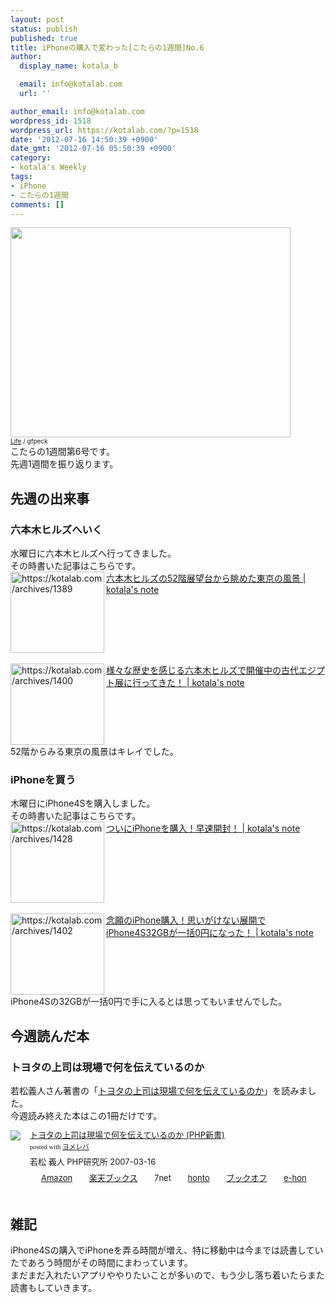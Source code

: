 ```yaml
---
layout: post
status: publish
published: true
title: iPhoneの購入で変わった[こたらの1週間]No.6
author:
  display_name: kotala_b

  email: info@kotalab.com
  url: ''

author_email: info@kotalab.com
wordpress_id: 1518
wordpress_url: https://kotalab.com/?p=1518
date: '2012-07-16 14:50:39 +0900'
date_gmt: '2012-07-16 05:50:39 +0900'
category:
- kotala's Weekly
tags:
- iPhone
- こたらの1週間
comments: []
---
```

<p><a href="https://kotalab.com/wp-content/uploads/weekly_120703.jpg" target="_blank"><img src="https://kotalab.com/wp-content/uploads/weekly_120703.jpg" alt="" title="weekly_120703" width="448" height="336" class="alignnone size-full wp-image-1221" /></a><br /><span style="font-size:10px;"><a href="https://www.flickr.com/photos/wespeck/4574733303/" target="_blank">Life</a> / gfpeck</span><br />
こたらの1週間第6号です。<br />
先週1週間を振り返ります。<br />
</p>
<!--more-->
<h2>先週の出来事</h2>
<h3>六本木ヒルズへいく</h3>
<p>水曜日に六本木ヒルズへ行ってきました。<br />
その時書いた記事はこちらです。<br />
<a href="https://kotalab.com/roppongihills-52f" target="_blank"><img title="六本木ヒルズの52階展望台から眺めた東京の風景 | kotala's note" src="https://capture.heartrails.com/150x130?https://kotalab.com/roppongihills-52f" alt="https://kotalab.com/archives/1389" width="150" height="130" align="left" /></a><a href="https://kotalab.com/roppongihills-52f" title="六本木ヒルズの52階展望台から眺めた東京の風景" target="_blank">六本木ヒルズの52階展望台から眺めた東京の風景 | kotala's note</a><br style="clear:both;" /><br />
<a href="https://kotalab.com/roppongihills-egypt" target="_blank"><img title="様々な歴史を感じる六本木ヒルズで開催中の古代エジプト展に行ってきた！ | kotala's note" src="https://capture.heartrails.com/150x130/1342416612704?https://kotalab.com/roppongihills-egypt" alt="https://kotalab.com/archives/1400" width="150" height="130" align="left" /></a><a href="https://kotalab.com/roppongihills-egypt" title="様々な歴史を感じる六本木ヒルズで開催中の古代エジプト展に行ってきた！" target="_blank">様々な歴史を感じる六本木ヒルズで開催中の古代エジプト展に行ってきた！ | kotala's note</a><br style="clear:both;" />52階からみる東京の風景はキレイでした。</p>
<h3>iPhoneを買う</h3>
<p>木曜日にiPhone4Sを購入しました。<br />
その時書いた記事はこちらです。<br />
<a href="https://kotalab.com/iphone-buy" target="_blank"><img title="ついにiPhoneを購入！早速開封！ | kotala's note" src="https://capture.heartrails.com/150x130/1342416909414?https://kotalab.com/iphone-buy" alt="https://kotalab.com/archives/1428" width="150" height="130" align="left" /></a><a href="https://kotalab.com/iphone-buy" title="ついにiPhoneを購入！早速開封！" target="_blank">ついにiPhoneを購入！早速開封！ | kotala's note</a><br style="clear:both;" /><br />
<a href="https://kotalab.com/iphone4s32gb-0yen" target="_blank"><img title="念願のiPhone購入！思いがけない展開でiPhone4S32GBが一括0円になった！ | kotala's note" src="https://capture.heartrails.com/150x130?https://kotalab.com/https://kotalab.com/iphone4s32gb-0yen" alt="https://kotalab.com/archives/1402" width="150" height="130" align="left" /></a><a href="https://kotalab.com/iphone4s32gb-0yen" title="念願のiPhone購入！思いがけない展開でiPhone4S32GBが一括0円になった！" target="_blank">念願のiPhone購入！思いがけない展開でiPhone4S32GBが一括0円になった！ | kotala's note</a><br style="clear:both;" />iPhone4Sの32GBが一括0円で手に入るとは思ってもいませんでした。</p>
<h2>今週読んだ本</h2>
<h3>トヨタの上司は現場で何を伝えているのか</h3>
<p>若松義人さん著書の「<a href="https://www.amazon.co.jp/exec/obidos/asin/4569690645/same-22/" rel="nofollow" name="booklink" target="_blank">トヨタの上司は現場で何を伝えているのか</a>」を読みました。<br />
今週読み終えた本はこの1冊だけです。</p>
<div class="booklink-box" style="text-align:left;padding-bottom:20px;font-size:small;/zoom: 1;overflow: hidden;">
<div class="booklink-image" style="float:left;margin:0 15px 10px 0;"><a href="https://www.amazon.co.jp/exec/obidos/asin/4569690645/same-22/" name="booklink" rel="nofollow" target="_blank"><img src="https://images-fe.ssl-images-amazon.com/images/I/51qdjSxmf2L._SL160_.jpg" style="border: none;" /></a></div>
<div class="booklink-info" style="line-height:120%;/zoom: 1;overflow: hidden;">
<div class="booklink-name" style="margin-bottom:10px;line-height:120%"><a href="https://www.amazon.co.jp/exec/obidos/asin/4569690645/same-22/" rel="nofollow" name="booklink" target="_blank">トヨタの上司は現場で何を伝えているのか (PHP新書)</a>
<div class="booklink-powered-date" style="font-size:8pt;margin-top:5px;font-family:verdana;line-height:120%">posted with <a href="https://yomereba.com" target="_blank">ヨメレバ</a></div>
</div>
<div class="booklink-detail" style="margin-bottom:5px;">若松 義人 PHP研究所 2007-03-16    </div>
<div class="booklink-link2" style="margin-top:10px;">
<div class="shoplinkamazon" style="display:inline;margin-right:5px;background: url('https://img.yomereba.com/tam_y.gif') 0 0 no-repeat;padding: 2px 0 2px 18px;white-space: nowrap;"><a href="https://www.amazon.co.jp/exec/obidos/asin/4569690645/same-22/" rel="nofollow" target="_blank" title="アマゾン" >Amazon</a></div>
<div class="shoplinkrakuten" style="display:inline;margin-right:5px;background: url('https://img.yomereba.com/tam_y.gif') 0 -50px no-repeat;padding: 2px 0 2px 18px;white-space: nowrap;"><a href="https://hb.afl.rakuten.co.jp/hgc/0fa7afc8.bbfc196a.0fa7afc9.d56c38f1/?pc=http%3A%2F%2Fbooks.rakuten.co.jp%2Frb%2F4332879%2F%3Fscid%3Daf_ich_link_urltxt%26m%3Dhttp%3A%2F%2Fm.rakuten.co.jp%2Fev%2Fbook%2F" rel="nofollow" target="_blank" title="楽天ブックス" >楽天ブックス</a></div>
<div class="shoplinkseven" style="display:inline;margin-right:5px;background: url('https://img.yomereba.com/tam_y.gif') 0 -100px no-repeat;padding: 2px 0 2px 18px;white-space: nowrap;"><span class="removed_link" title="click.linksynergy.com/fs-bin/click?id=d2yYUp776R4&amp;subid=&amp;offerid=197738.1&amp;type=10&amp;tmpid=1787&amp;RD_PARM1=http%253A%252F%252Fwww.7netshopping.jp%252Fbooks%252Fsearch_result%252F%253Fctgy%253Dbooks%2526code%253D4569690645">7net</span></div>
<div class="shoplinkbk1" style="display:inline;margin-right:5px;background: url('https://img.yomereba.com/tam_y.gif') 0 -150px no-repeat;padding: 2px 0 2px 18px;white-space: nowrap;"><a href="https://ck.jp.ap.valuecommerce.com/servlet/referral?sid=2967684&pid=881104827&vc_url=http%3A%2F%2Fhonto.jp%2Fnetstore%2Fsearch_021_104569690645.html%3Fsrchf%3D1%26srchGnrNm%3D1" target="_blank" title="bk1" >honto</a></div>
<div class="shoplinkbookoff" style="display:inline;margin-right:5px;background: url('https://img.yomereba.com/tam_y.gif') 0 -200px no-repeat;padding: 2px 0 2px 18px;white-space: nowrap;"><a href="https://click.linksynergy.com/fs-bin/click?id=d2yYUp776R4&subid=&offerid=169505.1&type=10&tmpid=3677&RD_PARM1=http%253A%252F%252Fwww.bookoffonline.co.jp%252Fdisplay%252FL001%252Cbg%253D12%252Cq%253D9784569690643" rel="nofollow" target="_blank" title="ブックオフオンライン" >ブックオフ</a></div>
<div class="shoplinkehon" style="display:inline;margin-right:5px;background: url('https://img.yomereba.com/tam_y.gif') 0 -250px no-repeat;padding: 2px 0 2px 18px;white-space: nowrap;"><a href="https://ck.jp.ap.valuecommerce.com/servlet/referral?sid=2967684&pid=881104827&vc_url=http%3A%2F%2Fwww.e-hon.ne.jp%2Fbec%2FSA%2FDetail%3FrefISBN%3D4569690645" target="_blank" title="e-hon" >e-hon</a></div>
</div>
</div>
</div>
<h2>雑記</h2>
<p>iPhone4Sの購入でiPhoneを弄る時間が増え、特に移動中は今までは読書していたであろう時間がその時間にまわっています。<br />
まだまだ入れたいアプリややりたいことが多いので、もう少し落ち着いたらまた読書もしていきます。</p>
